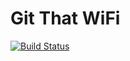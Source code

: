 Git That WiFi
====
[![Build Status](https://travis-ci.org/danielbonnell/git_that_wifi.svg?branch=master)](https://travis-ci.org/danielbonnell/git_that_wifi)
